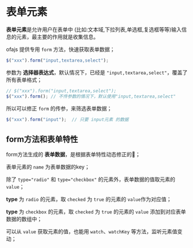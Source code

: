 # 表单元素

**表单元素**是允许用户在表单中 (比如:文本域,下拉列表,单选框,复选框等等)输入信息的元素，最主要的作用就是收集信息。

ofajs 提供专用 `form` 方法，快速获取表单数据；

```javascript
$("xxx").form("input,textarea,select");
```

参数为 **选择器表达式**，默认情况下，已经是 `"input,textarea,select"`，覆盖了所有表单格式；

```javascript
// $("xxx").form("input,textarea,select");
$("xxx").form(); // 不传参数的情况下，默认使用"input,textarea,select"
```

所以可以修正 `form` 的传参，来筛选表单数据；

```javascript
$("xxx").form("input");  // 只要 input元素 的数据
```

<code-view src="/demo/chapter3/form-test/package.json" style="height:500px;"></code-view>

## form方法和表单特性

form方法生成的 **表单数据**，是根据表单特性动态修正的；

表单元素的 `name` 为表单数据的key；

除了 `type="radio"` 和 `type="checkbox"` 的元素外，表单数据的值取元素的`value`；

**type** 为 `radio` 的元素，取 `checked` 为 `true` 的元素的 `value`作为对应值；

**type** 为 `checkbox` 的元素，取 `checked` 为 `true` 的元素的 `value` 添加到对应表单数据的数组中；

可以从 `value` 获取元素的值，也能用 `watch`、`watchKey` 等方法，监听元素值变动；

<code-run show-code="top">
    <template>
        <codehead>
            <script src="https://cdn.jsdelivr.net/gh/kirakiray/ofa.js/dist/ofa.js"></script>
        </codehead>
        <input type="text" id="target" />
        <div id="consoler"></div>
        <script>
        $("#target").watchKey({
            value(){
                $("#consoler").text = $("#target").value;
            }
        });
        </script>
    </template>
</code-run>
